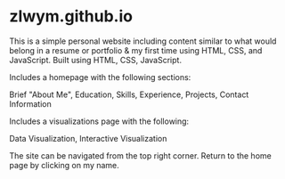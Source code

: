 # zlwym.github.io

This is a simple personal website including content similar to what would belong in a resume or portfolio & my first time using HTML, CSS, and JavaScript. Built using HTML, CSS, JavaScript.

Includes a homepage with the following sections:

Brief "About Me",
Education,
Skills,
Experience,
Projects,
Contact Information

Includes a visualizations page with the following:

Data Visualization,
Interactive Visualization

The site can be navigated from the top right corner. Return to the home page by clicking on my name. 
